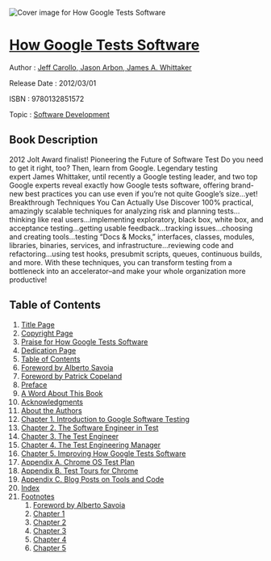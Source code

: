 ![Cover image for How Google Tests Software](https://imgdetail.ebookreading.net/cover/cover/software_development/EB9780132851572.jpg)

[How Google Tests Software](https://ebookreading.net/view/book/How+Google+Tests+Software-EB9780132851572_1.html "How Google Tests Software")
====================================================================================================================

Author : [Jeff Carollo](https://ebookreading.net/search/author/Jeff+Carollo),[ Jason Arbon](https://ebookreading.net/search/author/+Jason+Arbon),[ James A. Whittaker](https://ebookreading.net/search/author/+James+A.+Whittaker)

Release Date : 2012/03/01

ISBN : 9780132851572

Topic : [Software Development](https://ebookreading.net/search/category/software-development)

Book Description
-----------------

2012 Jolt Award finalist!
Pioneering the Future of Software Test
Do you need to get it right, too? Then, learn from Google. Legendary testing expert James Whittaker, until recently a Google testing leader, and two top Google experts reveal exactly how Google tests software, offering brand-new best practices you can use even if you’re not quite Google’s size…yet!
Breakthrough Techniques You Can Actually Use
Discover 100% practical, amazingly scalable techniques for analyzing risk and planning tests…thinking like real users…implementing exploratory, black box, white box, and acceptance testing…getting usable feedback…tracking issues…choosing and creating tools…testing “Docs &amp; Mocks,” interfaces, classes, modules, libraries, binaries, services, and infrastructure…reviewing code and refactoring…using test hooks, presubmit scripts, queues, continuous builds, and more. With these techniques, you can transform testing from a bottleneck into an accelerator–and make your whole organization more productive!
              
Table of Contents
-----------------

1. [Title Page](https://ebookreading.net/view/book/How+Google+Tests+Software-EB9780132851572_2.html)
1. [Copyright Page](https://ebookreading.net/view/book/How+Google+Tests+Software-EB9780132851572_3.html)
1. [Praise for How Google Tests Software](https://ebookreading.net/view/book/How+Google+Tests+Software-EB9780132851572_4.html)
1. [Dedication Page](https://ebookreading.net/view/book/How+Google+Tests+Software-EB9780132851572_5.html)
1. [Table of Contents](https://ebookreading.net/view/book/How+Google+Tests+Software-EB9780132851572_6.html)
1. [Foreword by Alberto Savoia](https://ebookreading.net/view/book/How+Google+Tests+Software-EB9780132851572_7.html)
1. [Foreword by Patrick Copeland](https://ebookreading.net/view/book/How+Google+Tests+Software-EB9780132851572_8.html)
1. [Preface](https://ebookreading.net/view/book/How+Google+Tests+Software-EB9780132851572_9.html)
1. [A Word About This Book](https://ebookreading.net/view/book/How+Google+Tests+Software-EB9780132851572_10.html)
1. [Acknowledgments](https://ebookreading.net/view/book/How+Google+Tests+Software-EB9780132851572_11.html)
1. [About the Authors](https://ebookreading.net/view/book/How+Google+Tests+Software-EB9780132851572_12.html)
1. [Chapter 1. Introduction to Google Software Testing](https://ebookreading.net/view/book/How+Google+Tests+Software-EB9780132851572_13.html)
1. [Chapter 2. The Software Engineer in Test](https://ebookreading.net/view/book/How+Google+Tests+Software-EB9780132851572_14.html)
1. [Chapter 3. The Test Engineer](https://ebookreading.net/view/book/How+Google+Tests+Software-EB9780132851572_15.html)
1. [Chapter 4. The Test Engineering Manager](https://ebookreading.net/view/book/How+Google+Tests+Software-EB9780132851572_16.html)
1. [Chapter 5. Improving How Google Tests Software](https://ebookreading.net/view/book/How+Google+Tests+Software-EB9780132851572_17.html)
1. [Appendix A. Chrome OS Test Plan](https://ebookreading.net/view/book/How+Google+Tests+Software-EB9780132851572_18.html)
1. [Appendix B. Test Tours for Chrome](https://ebookreading.net/view/book/How+Google+Tests+Software-EB9780132851572_19.html)
1. [Appendix C. Blog Posts on Tools and Code](https://ebookreading.net/view/book/How+Google+Tests+Software-EB9780132851572_20.html)
1. [Index](https://ebookreading.net/view/book/How+Google+Tests+Software-EB9780132851572_21.html)
1. [Footnotes](https://ebookreading.net/view/book/How+Google+Tests+Software-EB9780132851572_22.html)
    1. [Foreword by Alberto Savoia](https://ebookreading.net/view/book/How+Google+Tests+Software-EB9780132851572_22.html#footnotes01)
    1. [Chapter 1](https://ebookreading.net/view/book/How+Google+Tests+Software-EB9780132851572_22.html#footnotes02)
    1. [Chapter 2](https://ebookreading.net/view/book/How+Google+Tests+Software-EB9780132851572_22.html#footnotes03)
    1. [Chapter 3](https://ebookreading.net/view/book/How+Google+Tests+Software-EB9780132851572_22.html#footnotes04)
    1. [Chapter 4](https://ebookreading.net/view/book/How+Google+Tests+Software-EB9780132851572_22.html#footnotes05)
    1. [Chapter 5](https://ebookreading.net/view/book/How+Google+Tests+Software-EB9780132851572_22.html#footnotes06)
